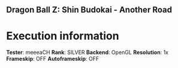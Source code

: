 ## Dragon Ball Z: Shin Budokai - Another Road

# Execution information

**Tester**: meeeaCH
**Rank**: SILVER
**Backend**: OpenGL
**Resolution**: 1x
**Frameskip**: OFF
**Autoframeskip**: OFF